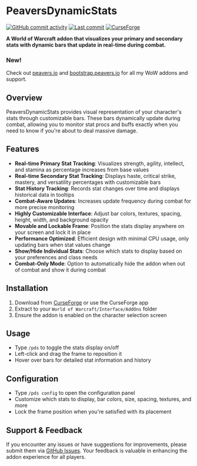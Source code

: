 # PeaversDynamicStats

[![GitHub commit activity](https://img.shields.io/github/commit-activity/m/peavers/PeaversDynamicStats)](https://github.com/peavers/PeaversDynamicStats/commits/master) [![Last commit](https://img.shields.io/github/last-commit/peavers/PeaversDynamicStats)](https://github.com/peavers/PeaversDynamicStats/master) [![CurseForge](https://img.shields.io/curseforge/dt/1230220?label=CurseForge&color=F16436)](https://www.curseforge.com/wow/addons/peaversdynamicstats)

**A World of Warcraft addon that visualizes your primary and secondary stats with dynamic bars that update in real-time
during combat.**

### New!
Check out [peavers.io](https://peavers.io) and [bootstrap.peavers.io](https://bootstrap.peavers.io) for all my WoW addons and support.

## Overview

PeaversDynamicStats provides visual representation of your character's stats through customizable bars. These bars
dynamically update during combat, allowing you to monitor stat procs and buffs exactly when you need to know if you're
about to deal massive damage.

## Features

- **Real-time Primary Stat Tracking**: Visualizes strength, agility, intellect, and stamina as percentage increases from
  base values
- **Real-time Secondary Stat Tracking**: Displays haste, critical strike, mastery, and versatility percentages with
  customizable bars
- **Stat History Tracking**: Records stat changes over time and displays historical data in tooltips
- **Combat-Aware Updates**: Increases update frequency during combat for more precise monitoring
- **Highly Customizable Interface**: Adjust bar colors, textures, spacing, height, width, and background opacity
- **Movable and Lockable Frame**: Position the stats display anywhere on your screen and lock it in place
- **Performance Optimized**: Efficient design with minimal CPU usage, only updating bars when stat values change
- **Show/Hide Individual Stats**: Choose which stats to display based on your preferences and class needs
- **Combat-Only Mode**: Option to automatically hide the addon when out of combat and show it during combat

## Installation

1. Download from [CurseForge](https://www.curseforge.com/wow/addons/peaversdynamicstats) or use the CurseForge app
2. Extract to your `World of Warcraft/Interface/AddOns` folder
3. Ensure the addon is enabled on the character selection screen

## Usage

- Type `/pds` to toggle the stats display on/off
- Left-click and drag the frame to reposition it
- Hover over bars for detailed stat information and history

## Configuration

- Type `/pds config` to open the configuration panel
- Customize which stats to display, bar colors, size, spacing, textures, and more
- Lock the frame position when you're satisfied with its placement

## Support & Feedback

If you encounter any issues or have suggestions for improvements, please submit them
via [GitHub Issues](https://github.com/peavers/PeaversDynamicStats/issues). Your feedback is valuable in enhancing the
addon experience for all players.
